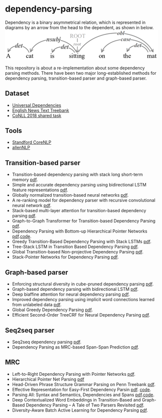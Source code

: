 # dependency-parsing
Dependency is a binary asymmetrical relation, which is represented in diagrams by an arrow from the head to the dependent, as shown in below. 
![metrics](./dependency.png)


This repository is about a re-implementation about some dependency parsing methods.
There have been two major long-established methods for dependency parsing, transition-based parser and graph-based parser.


## Dataset
* [Universal Dependencies](https://universaldependencies.org/)
* [English News Text Treebank](https://catalog.ldc.upenn.edu/LDC2015T13)
* [CoNLL 2018 shared task]()

## Tools
* [Standford CoreNLP](https://aclanthology.org/P14-5010.pdf)
* [allenNLP](http://docs.allennlp.org/v0.9.0/api/allennlp.models.biaffine_dependency_parser.html)


## Transition-based parser
* Transition-based dependency parsing with stack long short-term memory [pdf](https://aclanthology.org/P15-1033.pdf).
* Simple and accurate dependency parsing using bidirectional LSTM feature representations [pdf](https://transacl.org/ojs/index.php/tacl/article/view/885).
* Globally normalized transition-based neural networks [pdf](https://aclanthology.org/P16-1231.pdf).
* A re-ranking model for dependency parser with recursive convolutional neural network [pdf](https://aclanthology.org/P15-1112.pdf).
* Stack-based multi-layer attention for transition-based dependency parsing [pdf](https://aclanthology.org/D17-1175.pdf).
* Graph-to-Graph Transformer for Transition-based Dependency Parsing [pdf](https://aclanthology.org/2020.findings-emnlp.294.pdf).
* Dependency Parsing with Bottom-up Hierarchical Pointer Networks [pdf](https://arxiv.org/abs/2105.09611).[code](https://github.com/alirezamshi/G2GTr).
* Greedy Transition-Based Dependency Parsing with Stack LSTMs [pdf](https://doi.org/10.1162/COLI_a_00285).
* Tree-Stack LSTM in Transition Based Dependency Parsing [pdf](https://aclanthology.org/K18-2012.pdf).
* Global Transition-based Non-projective Dependency Parsing [pdf](https://aclanthology.org/P18-1248.pdf).
* Stack-Pointer Networks for Dependency Parsing  [pdf](https://aclanthology.org/P18-1130.pdf).


## Graph-based parser
* Enforcing structural diversity in cube-pruned dependency parsing [pdf](https://aclanthology.org/P14-2107.pdf).
* Graph-based dependency parsing with bidirectional LSTM [pdf](https://aclanthology.org/P16-1218.pdf).
* Deep biaffine attention for neural dependency parsing [pdf](https://arxiv.org/pdf/1611.01734.pdf). 
* Improved dependency parsing using implicit word connections learned from unlabeled data [pdf](https://aclanthology.org/D18-1311.pdf).
* Global Greedy Dependency Parsing [pdf](https://ojs.aaai.org//index.php/AAAI/article/view/6348).
* Efficient Second-Order TreeCRF for Neural Dependency Parsing [pdf](https://aclanthology.org/2020.acl-main.302.pdf).

## Seq2seq parser
* Seq2seq dependency parsing [pdf](https://aclanthology.org/C18-1271.pdf).
* Dependency Parsing as MRC-based Span-Span Prediction [pdf](https://arxiv.org/abs/2105.07654).

## MRC

* Left-to-Right Dependency Parsing with Pointer Networks  [pdf](https://aclanthology.org/N19-1076.pdf).
* Hierarchical Pointer Net Parsing [pdf](https://aclanthology.org/D19-1093.pdf)
* Head-Driven Phrase Structure Grammar Parsing on Penn Treebank  [pdf](https://aclanthology.org/P19-1230.pdf).
* Effective Representation for Easy-First Dependency Parsin [pdf](https://link.springer.com/content/pdf/10.1007%2F978-3-030-29908-8_28.pdf). [code](https://github.com/bcmi220/erefdp).
* Parsing All: Syntax and Semantics, Dependencies and Spans [pdf](https://aclanthology.org/2020.findings-emnlp.398.pdf).[code](https://github.com/DoodleJZ/ParsingAll).
* Deep Contextualized Word Embeddings in Transition-Based and Graph-Based Dependency Parsing – A Tale of Two Parsers Revisited [pdf](https://arxiv.org/pdf/1908.07397.pdf).
* Diversity-Aware Batch Active Learning for Dependency Parsing [pdf](https://aclanthology.org/2021.naacl-main.207.pdf).
